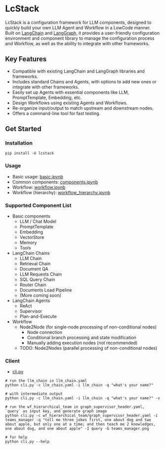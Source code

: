 # LcStack

LcStack is a configuration framework for LLM components, designed to quickly build your own LLM Agent and Workflow in a LowCode manner. Built on [LangChain](https://github.com/langchain-ai/langchain) and [LangGraph](https://github.com/langchain-ai/langgraph), it provides a user-friendly configuration environment and component library to manage the configuration process and Workflow, as well as the ability to integrate with other frameworks.

## Key Features

- Compatible with existing LangChain and LangGraph libraries and frameworks.
- Includes standard Chains and Agents, with options to add new ones or integrate with other frameworks.
- Easily set up Agents with essential components like LLM, PromptTemplate, Embedding, etc.
- Design Workflows using existing Agents and Workflows.
- Re-organize input/output to match upstream and downstream nodes.
- Offers a command-line tool for fast testing.

## Get Started 

### Installation

```shell
pip install -U lcstack
```

### Usage

- Basic usage: [basic.ipynb](./examples/basic.ipynb)
- Common components: [components.ipynb](./examples/components.ipynb)
- Workflow: [workflow.ipynb](./examples/workflow.ipynb)
- Workflow (hierarchy): [workflow_hierarchy.ipynb](./examples/workflow_hierarchy.ipynb)

### Supported Component List

- Basic components
  - LLM / Chat Model
  - PromptTemplate
  - Embedding
  - VectorStore
  - Memory
  - Tools
- LangChain Chains
  - LLM Chain
  - Retrieval Chain
  - Document QA
  - LLM Requests Chain
  - SQL Query Chain
  - Router Chain
  - Documents Load Pipeline
  - (More coming soon)
- LangChain Agents
  - ReAct
  - Supervisor
  - Plan-and-Execute
- Workflow
  - Node2Node (for single-node processing of non-conditional nodes)
    - Node connection
    - Conditional branch processing and state modification
    - Manually adding execution nodes (not recommended)
  - TODO: Node2Nodes (parallel processing of non-conditional nodes)

### Client

  - [cli.py](./cli.py)

  
  ```shell
  # run the llm_chain in llm_chain.yaml
  python cli.py -c llm_chain.yaml -i llm_chain -q "what's your name?"
  
  # with intermediate output
  python cli.py -c llm_chain.yaml -i llm_chain -q "what's your name?" -v

  # run the wf_hierarchical_team in graph_supervisor_header.yaml, `query` as input key, and generate graph image
  python cli.py -c wf_hierarchical_team/graph_supervisor_header.yaml -i teams_manager -q "tell me three jokes first, one about dog and two about apple, but only one at a time; and then teach me 2 knowledges, one about dog, and one about apple" -I query -G teams_manager.png
  ```

  ```shell
  # for help
  python cli.py --help
  ```